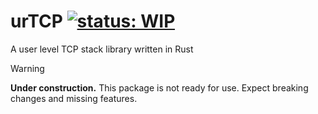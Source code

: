 # urTCP [![status: WIP](https://img.shields.io/badge/status-WIP-orange)]()

A user level TCP stack library written in Rust

> [!WARNING]
> **Under construction.** This package is not ready for use. Expect breaking changes and missing features.
